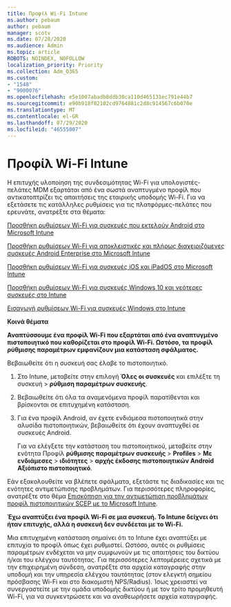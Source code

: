```yaml
---
title: Προφίλ Wi-Fi Intune
ms.author: pebaum
author: pebaum
manager: scotv
ms.date: 07/28/2020
ms.audience: Admin
ms.topic: article
ROBOTS: NOINDEX, NOFOLLOW
localization_priority: Priority
ms.collection: Adm_O365
ms.custom:
- "1548"
- "9000076"
ms.openlocfilehash: e5e1007abadb8ddb30ca110d465131ec791e44b7
ms.sourcegitcommit: e90b918f02102cd9764881c2d8c914567c6b070e
ms.translationtype: MT
ms.contentlocale: el-GR
ms.lasthandoff: 07/29/2020
ms.locfileid: "46555007"
---
```

# <a name="intune-wi-fi-profiles"></a>Προφίλ Wi-Fi Intune

Η επιτυχής υλοποίηση της συνδεσιμότητας Wi-Fi για υπολογιστές-πελάτες MDM εξαρτάται από ένα σωστά αναπτυγμένο προφίλ που αντικατοπτρίζει τις απαιτήσεις της εταιρικής υποδομής Wi-Fi. Για να εξετάσετε τις κατάλληλες ρυθμίσεις για τις πλατφόρμες-πελάτες που ερευνάτε, ανατρέξτε στα θέματα: 

[Προσθήκη ρυθμίσεων Wi-Fi για συσκευές που εκτελούν Android στο Microsoft Intune](https://docs.microsoft.com/intune/wi-fi-settings-android)

[Προσθήκη ρυθμίσεων Wi-Fi για αποκλειστικές και πλήρως διαχειριζόμενες συσκευές Android Enterprise στο Microsoft Intune](https://docs.microsoft.com/intune/wi-fi-settings-android-enterprise)

[Προσθήκη ρυθμίσεων Wi-Fi για συσκευές iOS και iPadOS στο Microsoft Intune](https://docs.microsoft.com/intune/wi-fi-settings-ios)

[Προσθήκη ρυθμίσεων Wi-Fi για συσκευές Windows 10 και νεότερες συσκευές στο Intune](https://docs.microsoft.com/intune/wi-fi-settings-windows)

[Εισαγωγή ρυθμίσεων Wi-Fi για συσκευές Windows στο Intune](https://docs.microsoft.com/intune/wi-fi-settings-import-windows-8-1)

**Κοινά θέματα**

**Αναπτύσσουμε ένα προφίλ Wi-Fi που εξαρτάται από ένα αναπτυγμένο πιστοποιητικό που καθορίζεται στο προφίλ Wi-Fi. Ωστόσο, τα προφίλ ρύθμισης παραμέτρων εμφανίζουν μια κατάσταση σφάλματος.**

Βεβαιωθείτε ότι η συσκευή σας έλαβε το πιστοποιητικό.

1. Στο Intune, μεταβείτε στην επιλογή **Όλες οι συσκευές** και επιλέξτε τη συσκευή > **ρύθμιση παραμέτρων συσκευής**.

2. Βεβαιωθείτε ότι όλα τα αναμενόμενα προφίλ παρατίθενται και βρίσκονται σε επιτυχημένη κατάσταση.

3. Για ένα προφίλ Android, αν έχετε ενδιάμεσα πιστοποιητικά στην αλυσίδα πιστοποιητικών, βεβαιωθείτε ότι έχουν αναπτυχθεί σε συσκευές Android.

    Για να ελέγξετε την κατάσταση του πιστοποιητικού, μεταβείτε στην ενότητα Προφίλ **ρύθμισης παραμέτρων συσκευής**  >  **Profiles**  >  **Με ενδιάμεσες**  >  **ιδιότητες**  >  **αρχής έκδοσης πιστοποιητικών Android Αξιόπιστο πιστοποιητικό**.

Εάν εξακολουθείτε να βλέπετε σφάλματα, εξετάστε τις διαδικασίες και τις ενότητες αντιμετώπισης προβλημάτων. Για περισσότερες πληροφορίες, ανατρέξτε στο θέμα [Επισκόπηση για την αντιμετώπιση προβλημάτων προφίλ πιστοποιητικών SCEP με το Microsoft Intune](https://support.microsoft.com/help/4457481/troubleshooting-scep-certificate-profile-deployment-in-intune).

**Έχω αναπτύξει ένα προφίλ Wi-Fi σε μια συσκευή. Το Intune δείχνει ότι ήταν επιτυχής, αλλά η συσκευή δεν συνδέεται με το Wi-Fi.**

Μια επιτυχημένη κατάσταση σημαίνει ότι το Intune έχει αναπτύξει με επιτυχία το προφίλ όπως έχει ρυθμιστεί. Ωστόσο, αυτές οι ρυθμίσεις παραμέτρων ενδέχεται να μην συμφωνούν με τις απαιτήσεις του δικτύου ή/και του ελέγχου ταυτότητας. Για περισσότερες λεπτομέρειες σχετικά με την επιχειρημένη σύνδεση, ανατρέξτε στα αρχεία καταγραφής στην υποδομή και την υπηρεσία ελέγχου ταυτότητας (στον ελεγκτή σημείου πρόσβασης Wi-Fi και στο διακομιστή NPS/Radius). Ίσως χρειαστεί να συνεργαστείτε με την ομάδα υποδομής δικτύου ή με τον τρίτο προμηθευτή Wi-Fi, για να συγκεντρώσετε και να αναθεωρήσετε αρχεία καταγραφής.